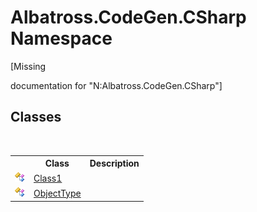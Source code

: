 # Albatross.CodeGen.CSharp Namespace
 

\[Missing <summary> documentation for "N:Albatross.CodeGen.CSharp"\]


## Classes
&nbsp;<table><tr><th></th><th>Class</th><th>Description</th></tr><tr><td>![Public class](media/pubclass.gif "Public class")</td><td><a href="F8906B56">Class1</a></td><td /></tr><tr><td>![Public class](media/pubclass.gif "Public class")</td><td><a href="F5A8AC2F">ObjectType</a></td><td /></tr></table>&nbsp;
